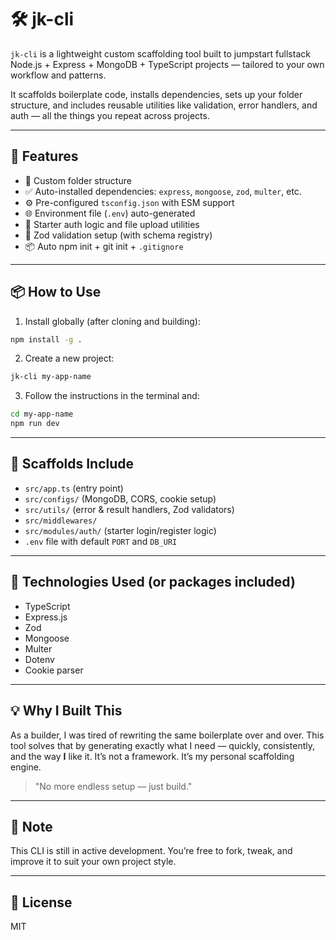 
# 🛠️ jk-cli

`jk-cli` is a lightweight custom scaffolding tool built to jumpstart fullstack Node.js + Express + MongoDB + TypeScript projects  — tailored to your own workflow and patterns.

It scaffolds boilerplate code, installs dependencies, sets up your folder structure, and includes reusable utilities like validation, error handlers, and auth — all the things you repeat across projects.

---

## 🚀 Features

- 📁 Custom folder structure
- ✅ Auto-installed dependencies: `express`, `mongoose`, `zod`, `multer`, etc.
- ⚙️ Pre-configured `tsconfig.json` with ESM support
- 🌐 Environment file (`.env`) auto-generated
- 🔐 Starter auth logic and file upload utilities
- 🧪 Zod validation setup (with schema registry)
- 📦 Auto npm init + git init + `.gitignore`

---

## 📦 How to Use

1. Install globally (after cloning and building):

```bash
npm install -g .
````

2. Create a new project:

```bash
jk-cli my-app-name
```

3. Follow the instructions in the terminal and:

```bash
cd my-app-name
npm run dev
```

---

## 🧱 Scaffolds Include

* `src/app.ts` (entry point)
* `src/configs/` (MongoDB, CORS, cookie setup)
* `src/utils/` (error & result handlers, Zod validators)
* `src/middlewares/`
* `src/modules/auth/` (starter login/register logic)
* `.env` file with default `PORT` and `DB_URI`

---

## 🔧 Technologies Used (or packages included)

* TypeScript
* Express.js
* Zod
* Mongoose
* Multer
* Dotenv
* Cookie parser

---

## 💡 Why I Built This

As a builder, I was tired of rewriting the same boilerplate over and over. This tool solves that by generating exactly what I need — quickly, consistently, and the way **I** like it.
It’s not a framework. It’s my personal scaffolding engine.

> "No more endless setup — just build."

---

## 📌 Note

This CLI is still in active development. You’re free to fork, tweak, and improve it to suit your own project style.

---

## 📄 License

MIT



